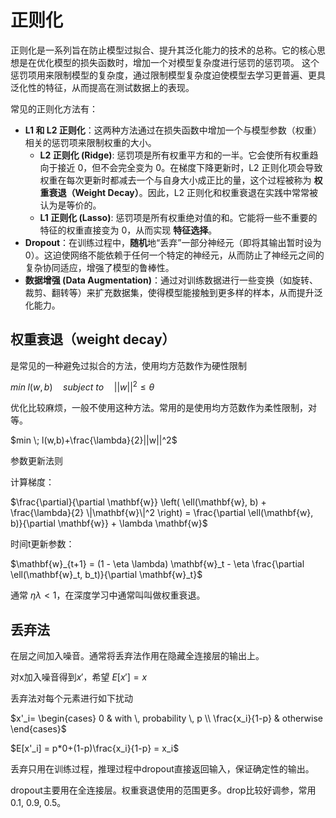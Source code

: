 # 正则化

正则化是一系列旨在防止模型过拟合、提升其泛化能力的技术的总称。它的核心思想是在优化模型的损失函数时，增加一个对模型复杂度进行惩罚的惩罚项。
这个惩罚项用来限制模型的复杂度，通过限制模型复杂度迫使模型去学习更普遍、更具泛化性的特征，从而提高在测试数据上的表现。

常见的正则化方法有：

- **L1 和 L2 正则化**：这两种方法通过在损失函数中增加一个与模型参数（权重）相关的惩罚项来限制权重的大小。
    - **L2 正则化 (Ridge)**: 惩罚项是所有权重平方和的一半。它会使所有权重趋向于接近 0，但不会完全变为 0。在梯度下降更新时，L2 正则化项会导致权重在每次更新时都减去一个与自身大小成正比的量，这个过程被称为 **权重衰退（Weight Decay）**。因此，L2 正则化和权重衰退在实践中常常被认为是等价的。
    - **L1 正则化 (Lasso)**: 惩罚项是所有权重绝对值的和。它能将一些不重要的特征的权重直接变为 0，从而实现 **特征选择**。
- **Dropout**：在训练过程中，**随机**地“丢弃”一部分神经元（即将其输出暂时设为 0）。这迫使网络不能依赖于任何一个特定的神经元，从而防止了神经元之间的复杂协同适应，增强了模型的鲁棒性。
- **数据增强 (Data Augmentation)**：通过对训练数据进行一些变换（如旋转、裁剪、翻转等）来扩充数据集，使得模型能接触到更多样的样本，从而提升泛化能力。

## 权重衰退（weight decay）

是常见的一种避免过拟合的方法，使用均方范数作为硬性限制

$min \; l(w,b) \quad subject \: to \quad ||w||^2 \le \theta$

优化比较麻烦，一般不使用这种方法。常用的是使用均方范数作为柔性限制，对等。

$min \; l(w,b)+\frac{\lambda}{2}||w||^2$

参数更新法则

计算梯度：

$\frac{\partial}{\partial \mathbf{w}} \left( \ell(\mathbf{w}, b) + \frac{\lambda}{2} \|\mathbf{w}\|^2 \right) = \frac{\partial \ell(\mathbf{w}, b)}{\partial \mathbf{w}} + \lambda \mathbf{w}$

时间t更新参数：

$\mathbf{w}_{t+1} = (1 - \eta \lambda) \mathbf{w}_t - \eta \frac{\partial \ell(\mathbf{w}_t, b_t)}{\partial \mathbf{w}_t}$

通常 $\eta\lambda < 1$，在深度学习中通常叫叫做权重衰退。

## 丢弃法

在层之间加入噪音。通常将丢弃法作用在隐藏全连接层的输出上。

对x加入噪音得到$x'$，希望 $E[x']=x$

丢弃法对每个元素进行如下扰动

$x'_i=
\begin{cases}
0 & with \, probability \, p \\
\frac{x_i}{1-p} & otherwise
\end{cases}$

$E[x'_i] = p*0+(1-p)\frac{x_i}{1-p} = x_i$

丢弃只用在训练过程，推理过程中dropout直接返回输入，保证确定性的输出。

dropout主要用在全连接层。权重衰退使用的范围更多。drop比较好调参，常用0.1, 0.9, 0.5。
